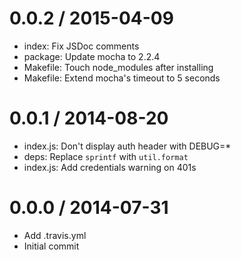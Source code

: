 
0.0.2 / 2015-04-09
==================

  * index: Fix JSDoc comments
  * package: Update mocha to 2.2.4
  * Makefile: Touch node_modules after installing
  * Makefile: Extend mocha's timeout to 5 seconds

0.0.1 / 2014-08-20
==================

  * index.js: Don't display auth header with DEBUG=*
  * deps: Replace `sprintf` with `util.format`
  * index.js: Add credentials warning on 401s

0.0.0 / 2014-07-31
==================

  * Add .travis.yml
  * Initial commit
